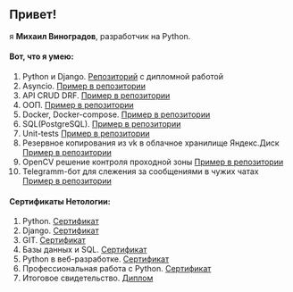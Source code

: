 Привет!
-

я **Михаил Виноградов**, разработчик на Python.
  
#### Вот, что я умею:
1. Python и Django. [Репозиторий][repo1] с дипломной работой
2. Asyncio. [Пример в репозитории][repo2]
3. API CRUD DRF. [Пример в репозитории][repo3]
4. ООП. [Пример в репозитории][repo4]
5. Docker, Docker-compose. [Пример в репозитории][repo5]
6. SQL(PostgreSQL). [Пример в репозитории][repo6]
7. Unit-tests [Пример в репозитории][repo7]
8. Резервное копирования из vk в облачное хранилище Яндекс.Диск [Пример в репозитории][repo8]
9. OpenCV решение контроля проходной зоны [Пример в репозитории][repo9]
10. Telegramm-бот для слежения за сообщениями в чужих чатах [Пример в репозитории][repo10]
   
#### Сертификаты **Нетологии**:
1. Python. [Сертификат][cert1]
2. Django. [Сертификат][cert2]
3. GIT. [Сертификат][cert3]
4. Базы данных и SQL. [Сертификат][cert4]
5. Python в веб-разработке. [Сертификат][cert5]
6. Профессиональная работа с Python. [Сертификат][cert6]
7. Итоговое свидетельство. [Диплом][cert7]

[repo1]: https://github.com/ValdemarMo/ddp "дипломная работа"
[repo2]: https://github.com/ValdemarMo/hw_asyncio "Asincio"
[repo3]: https://github.com/ValdemarMo/hw_drf-intro "API CRUD DRF"
[repo4]: https://github.com/ValdemarMo/HW_OOP "ООП"
[repo5]: https://github.com/ValdemarMo/docker_hw_pt2/tree/main "Docker"
[repo6]: https://github.com/ValdemarMo/hw_PSQL-P "SQL(PostgreSQL)"
[repo7]: https://github.com/ValdemarMo/hw_tests/ "Unit-tests"
[repo8]: https://github.com/ValdemarMo/cp2201 "архивирование с VK"
[repo9]: https://github.com/ValdemarMo/CVzoneControlPlan "OpenCV"
[repo10]: https://github.com/ValdemarMo/TMonkey57 "следящий бот"

[cert1]: https://github.com/ValdemarMo/certificates/blob/main/certificate_P.pdf "Основы языка программирования Python"
[cert2]: https://github.com/ValdemarMo/certificates/blob/main/certificate_Dj.pdf "Django: создание функциональных веб-приложений"
[cert3]: https://github.com/ValdemarMo/certificates/blob/main/certificate_git.pdf "Git — система контроля версий"
[cert4]: https://github.com/ValdemarMo/certificates/blob/main/certificate_db.pdf "Базы данных для python-разработчиков"
[cert5]: https://github.com/ValdemarMo/certificates/blob/main/certificate_PWeb.pdf "Python в веб-разработке"
[cert6]: https://github.com/ValdemarMo/certificates/blob/main/certificate_PAdv.pdf "Профессиональная работа с Python"
[cert7]: https://github.com/ValdemarMo/certificates/blob/main/certificate_D.pdf "Диплом"
